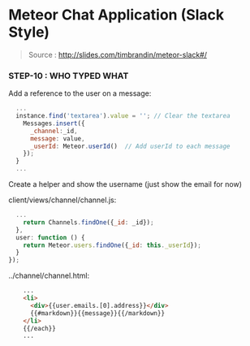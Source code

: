 # Meteor Chat Application (Slack Style)

> Source : http://slides.com/timbrandin/meteor-slack#/

### STEP-10 : WHO TYPED WHAT


Add a reference to the user on a message:
```javascript
  ...
  instance.find('textarea').value = ''; // Clear the textarea
    Messages.insert({
      _channel:_id,
      message: value,
      _userId: Meteor.userId()  // Add userId to each message
    });
  }
  ...
```

Create a helper and show the username (just show the email for now)

client/views/channel/channel.js:
```javascript
  ...
    return Channels.findOne({_id: _id});
  },
  user: function () {
    return Meteor.users.findOne({_id: this._userId});
  }
});
```

../channel/channel.html:
```html
    ...
    <li>
      <div>{{user.emails.[0].address}}</div>
      {{#markdown}}{{message}}{{/markdown}}
    </li>
    {{/each}}
    ...
```